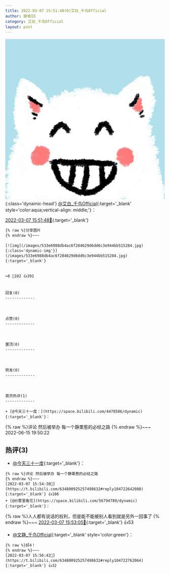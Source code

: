 ```yaml
---
title: 2022-03-07 15:51:48(0)艾白_千鸟Official
author: 御坂IO
category: 艾白_千鸟Official
layout: post
---
```


![img](/images/9ae8b9445fd0665cc014d9080156a45271be73c6.jpg){:class='dynamic-head'}
[@艾白_千鸟Official](https://space.bilibili.com/334537711/dynamic){:target='_blank' style='color:aqua;vertical-align: middle;'}：

[2022-03-07 15:51:48🔗](https://t.bilibili.com/634800925257498632){:target='_blank'}

~~~
{% raw %}分享图片
{% endraw %}~~~

[![img](/images/533e6988db4ac6f284629d6dd6c3e944bb515284.jpg){:class='dynamic-img'}](/images/533e6988db4ac6f284629d6dd6c3e944bb515284.jpg){:target='_blank'}


↪️0 💬102 👍391


回复(0)
-------------



点赞(0)
-------------



置顶(0)
-------------



转发(0)
-------------



首页热评(1)
-------------

+ [@今天三十一度：](https://space.bilibili.com/4478586/dynamic){:target='_blank'}：
~~~
{% raw %}评论 然后被举办 每一个静栗惹的必经之路
{% endraw %}~~~
2022-06-15 19:50:22


热评(3)
-------------

+ [@今天三十一度](https://space.bilibili.com/4478586/dynamic){:target='_blank'}：
~~~
{% raw %}评论 然后被举办 每一个静栗惹的必经之路
{% endraw %}~~~
[2022-03-07 15:54:38🔗](https://t.bilibili.com/634800925257498632#reply104722642080){:target='_blank'} 👍106
+ [@纱雾里看花](https://space.bilibili.com/56794789/dynamic){:target='_blank'}：
~~~
{% raw %}人人都有说话的权利，但是能不能被别人看到就是另外一回事了
{% endraw %}~~~
[2022-03-07 15:53:05🔗](https://t.bilibili.com/634800925257498632#reply104722598144){:target='_blank'} 👍53
+ [@文静_千鸟Official](https://space.bilibili.com/667526012/dynamic){:target='_blank' style='color:green'}：
~~~
{% raw %}好4！
{% endraw %}~~~
[2022-03-07 15:56:42🔗](https://t.bilibili.com/634800925257498632#reply104722762064){:target='_blank'} 👍32


